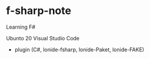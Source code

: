 # f-sharp-note
Learning F#

Ubunto 20
Visual Studio Code 
  - plugin (C#, lonide-fsharp, lonide-Paket, lonide-FAKE)
